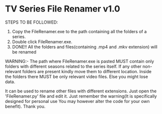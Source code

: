 TV Series File Renamer v1.0
===========================

STEPS TO BE FOLLOWED:
1. Copy the FileRenamer.exe to the path containing all the folders of a series.
2. Double click FileRenamer.exe.
3. DONE!! All the folders and files(containing .mp4 and .mkv extension) will be renamed 

WARNING:- The path where FileRenamer.exe is pasted MUST contain only folders with different seasons
related to the series itself. If any other non-relevant folders are present kindly move them to different
location. Inside the folders there MUST be only relevant video files. Else you might lose data.

It can be used to rename other files with different extensions.
Just open the 'FileRenamer.py' file and edit it.
Just remember the warning(It is specifically designed for personal use You may however alter the code for your
own benefit).
Thank you.
